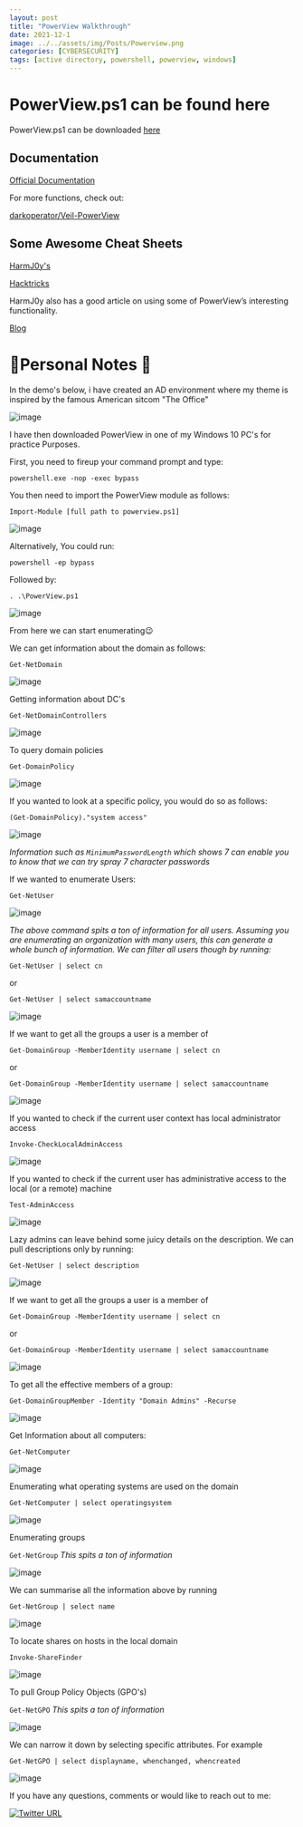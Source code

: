 ```yaml
---
layout: post
title: "PowerView Walkthrough"
date: 2021-12-1
image: ../../assets/img/Posts/Powerview.png
categories: [CYBERSECURITY]
tags: [active directory, powershell, powerview, windows]
---
```


# PowerView.ps1 can be found here

PowerView.ps1 can be downloaded [here](https://github.com/PowerShellMafia/PowerSploit/blob/dev/Recon/PowerView.ps1)

## Documentation

[Official Documentation](https://github.com/PowerShellMafia/PowerSploit/tree/master/Recon)

For more functions, check out:

[darkoperator/Veil-PowerView](https://github.com/darkoperator/Veil-PowerView/tree/master/PowerView)

## Some Awesome Cheat Sheets

[HarmJ0y's](https://gist.github.com/HarmJ0y/184f9822b195c52dd50c379ed3117993)

[Hacktricks](https://book.hacktricks.xyz/windows/basic-powershell-for-pentesters/powerview)

HarmJ0y also has a good article on using some of PowerView’s interesting functionality.

[Blog](http://www.harmj0y.net/blog/powershell/veil-powerview-a-usage-guide/)

# 📝Personal Notes 📝

In the demo's below, i have created an AD environment where my theme is inspired by the famous American sitcom "The Office"

![image](https://user-images.githubusercontent.com/58165365/137598951-1f8fda57-4fee-4cd7-ac2e-b0f914620488.png)

I have then downloaded PowerView in one of my Windows 10 PC's for practice Purposes.

First, you need to fireup your command prompt and type:

`powershell.exe -nop -exec bypass`

You then need to import the PowerView module as follows:

`Import-Module [full path to powerview.ps1]`

![image](https://user-images.githubusercontent.com/58165365/137599960-e5b6ed58-c975-4100-a468-7eeedb8fc767.png)

Alternatively, You could run:

`powershell -ep bypass`

Followed by:

`. .\PowerView.ps1`

![image](https://user-images.githubusercontent.com/58165365/137600122-ca1aaafd-2514-4bb8-92d9-a02318d84d8a.png)

From here we can start enumerating😉

We can get information about the domain as follows:

`Get-NetDomain`

![image](https://user-images.githubusercontent.com/58165365/137596016-cfd869d8-f497-4279-b2de-f5668f06e8f8.png)

Getting information about DC's

`Get-NetDomainControllers`

![image](https://user-images.githubusercontent.com/58165365/137596029-618d8e31-44a3-4a23-ad6a-c71c54dc5437.png)

To query domain policies

`Get-DomainPolicy`

![image](https://user-images.githubusercontent.com/58165365/137596070-77089819-331e-43d0-8929-e2fc2a751299.png)

If you wanted to look at a specific policy, you would do so as follows:

`(Get-DomainPolicy)."system access"`

![image](https://user-images.githubusercontent.com/58165365/137596092-e4270cf7-32f3-46ff-abdb-f03b9ce5fad5.png)

_Information such as `MinimumPasswordLength` which shows 7 can enable you to know that we can try spray 7 character passwords_

If we wanted to enumerate Users:

`Get-NetUser`

![image](https://user-images.githubusercontent.com/58165365/137596231-d7590525-1f75-4fe9-87a0-f53109fce009.png)

_The above command spits a ton of information for all users. Assuming you are enumerating an organization with many users, this can generate a whole bunch of information. We can filter all users though by running:_

`Get-NetUser | select cn`

or

`Get-NetUser | select samaccountname`

![image](https://user-images.githubusercontent.com/58165365/137596280-89403360-2dfd-460e-b270-a86a4084b529.png)

If we want to get all the groups a user is a member of

`Get-DomainGroup -MemberIdentity username | select cn`

or

`Get-DomainGroup -MemberIdentity username | select samaccountname`

![image](https://user-images.githubusercontent.com/58165365/137596326-00034250-a188-4e13-b2bf-d4dbebf6e0be.png)

If you wanted to check if the current user context has local administrator access

`Invoke-CheckLocalAdminAccess`

![image](https://user-images.githubusercontent.com/58165365/137597411-254cfde5-bc01-48bd-8221-b28b8431c1ed.png)

If you wanted to check if the current user has administrative access to the local (or a remote) machine

`Test-AdminAccess`

![image](https://user-images.githubusercontent.com/58165365/137597489-c5e4f743-1a62-4599-8858-36bc4ac3ae3b.png)

Lazy admins can leave behind some juicy details on the description. We can pull descriptions only by running:

`Get-NetUser | select description`

![image](https://user-images.githubusercontent.com/58165365/137596361-cba575d9-67c7-485f-97bd-e88f170558e6.png)

If we want to get all the groups a user is a member of

`Get-DomainGroup -MemberIdentity username | select cn`

or

`Get-DomainGroup -MemberIdentity username | select samaccountname`

![image](https://user-images.githubusercontent.com/58165365/137594811-0f4af23d-1b78-4ab0-be3d-7559b23cb191.png)

To get all the effective members of a group:

`Get-DomainGroupMember -Identity "Domain Admins" -Recurse`

![image](https://user-images.githubusercontent.com/58165365/137595025-4e0350a8-3a37-4aae-81fe-ae20c77bb7b2.png)

Get Information about all computers:

`Get-NetComputer`

![image](https://user-images.githubusercontent.com/58165365/137591942-ba681958-ee9e-4396-819c-ac89fa1debe7.png)

Enumerating what operating systems are used on the domain

`Get-NetComputer | select operatingsystem`

![image](https://user-images.githubusercontent.com/58165365/137592238-95c0757d-b7b8-4ff1-904a-1a6fc5897f8c.png)

Enumerating groups

`Get-NetGroup`
_This spits a ton of information_

![image](https://user-images.githubusercontent.com/58165365/137592401-c288b3b4-0617-4a7a-a813-48f76fb42069.png)

We can summarise all the information above by running

`Get-NetGroup | select name`

![image](https://user-images.githubusercontent.com/58165365/137592610-3588571c-5ee7-4f6f-9829-8905872dbc78.png)

To locate shares on hosts in the local domain

`Invoke-ShareFinder`

![image](https://user-images.githubusercontent.com/58165365/137593133-fc06a934-bc9f-4380-8f44-0dfda94db9a0.png)

To pull Group Policy Objects (GPO's)

`Get-NetGPO`
_This spits a ton of information_

![image](https://user-images.githubusercontent.com/58165365/137593882-61326d56-198f-4499-92d9-66f2464d9621.png)

We can narrow it down by selecting specific attributes. For example

`Get-NetGPO | select displayname, whenchanged, whencreated`

![image](https://user-images.githubusercontent.com/58165365/137594535-205fdee2-9085-4f27-a5a7-085b6b056c79.png)

If you have any questions, comments or would like to reach out to me:

[![Twitter URL](https://img.shields.io/twitter/url/https/twitter.com/bukotsunikki.svg?style=social&label=DM%20%40oste_ke)](https://twitter.com/oste_ke)

